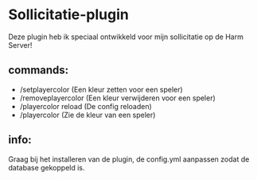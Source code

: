 ﻿# Sollicitatie-plugin

 Deze plugin heb ik speciaal ontwikkeld voor mijn sollicitatie op de Harm Server!

## commands:
- /setplayercolor <player> <color> (Een kleur zetten voor een speler)
- /removeplayercolor <player> (Een kleur verwijderen voor een speler)
- /playercolor reload (De config reloaden)
- /playercolor <player> (Zie de kleur van een speler)

## info:
Graag bij het installeren van de plugin, de config.yml aanpassen zodat de database gekoppeld is.
